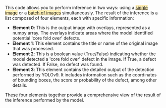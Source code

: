 <p>This code allows you to perform inference in two ways: using a <span style="background-color:#ffecb3;"><u>single image</u></span> or a <span style="background-color:#ffecb3;"><u>batch of images</u></span> simultaneously. The result of the inference is a list composed of four elements, each with specific information:</p>
<ul>
    <li><strong>Element 0</strong>: This is the output image with overlays, represented as a numpy array. The overlays indicate areas where the model identified potential 'core fold over' defects.</li>
    <li><strong>Element 1</strong>: This element contains the title or name of the original image that was processed.</li>
    <li><strong>Element 2</strong>: This is a boolean value (True/False) indicating whether the model detected a 'core fold over' defect in the image. If True, a defect was detected. If False, no defect was found.</li>
    <li><strong>Element 3</strong>: This element contains the detailed output of the detection performed by YOLOv9. It includes information such as the coordinates of bounding boxes, the score or probability of the defect, among other details.</li>
</ul>
<p>These four elements together provide a comprehensive view of the result of the inference performed by the model.</p>
